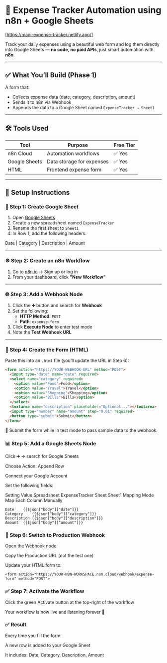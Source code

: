 # 📘 Expense Tracker Automation using n8n + Google Sheets
[https://mani-expense-tracker.netlify.app/]

Track your daily expenses using a beautiful web form and log them directly into Google Sheets — **no code**, **no paid APIs**, just smart automation with **n8n**.

---

## ✅ What You’ll Build (Phase 1)

A form that:

- Collects expense data (date, category, description, amount)  
- Sends it to n8n via Webhook  
- Appends the data to a Google Sheet named `ExpenseTracker → Sheet1`

---

## 🛠 Tools Used

| Tool           | Purpose                         | Free Tier |
|----------------|----------------------------------|-----------|
| n8n Cloud      | Automation workflows             | ✅ Yes     |
| Google Sheets  | Data storage for expenses        | ✅ Yes     |
| HTML           | Frontend expense form            | ✅ Yes     |

---

## 🔧 Setup Instructions

### 📄 Step 1: Create Google Sheet

1. Open [Google Sheets](https://sheets.google.com)
2. Create a new spreadsheet named `ExpenseTracker`
3. Rename the first sheet to `Sheet1`
4. In Row 1, add the following headers:

Date | Category | Description | Amount



---

### ⚙️ Step 2: Create an n8n Workflow

1. Go to [n8n.io](https://n8n.io) → Sign up or log in
2. From your dashboard, click **"New Workflow"**

---

### 🌐 Step 3: Add a Webhook Node

1. Click the ➕ button and search for **Webhook**
2. Set the following:
   - **HTTP Method**: `POST`
   - **Path**: `expense-form`
3. Click **Execute Node** to enter test mode
4. Note the **Test Webhook URL**

---

### 📝 Step 4: Create the Form (HTML)

Paste this into an `.html` file (you’ll update the URL in Step 6):

```html
<form action="https://YOUR-WEBHOOK-URL" method="POST">
  <input type="date" name="date" required>
  <select name="category" required>
    <option value="Food">Food</option>
    <option value="Travel">Travel</option>
    <option value="Shopping">Shopping</option>
    <option value="Bills">Bills</option>
  </select>
  <textarea name="description" placeholder="Optional..."></textarea>
  <input type="number" name="amount" step="0.01" required>
  <button type="submit">Submit</button>
</form>

```

🔄 Submit the form while in test mode to pass sample data to the webhook.

### 📊 Step 5: Add a Google Sheets Node
Click ➕ → search for Google Sheets

Choose Action: Append Row

Connect your Google Account

Set the following fields:

Setting	Value
Spreadsheet	ExpenseTracker
Sheet	Sheet1
Mapping Mode	Map Each Column Manually
```
Date	{{$json["body"]["date"]}}
Category	{{$json["body"]["category"]}}
Description	{{$json["body"]["description"]}}
Amount	{{$json["body"]["amount"]}}
```
### 🚀 Step 6: Switch to Production Webhook
Open the Webhook node

Copy the Production URL (not the test one)

Update your HTML form to:
```
<form action="https://YOUR-N8N-WORKSPACE.n8n.cloud/webhook/expense-form" method="POST">
```
  
### ✅ Step 7: Activate the Workflow
Click the green Activate button at the top-right of the workflow

Your workflow is now live and listening forever 🎉

### ✅ Result
Every time you fill the form:

A new row is added to your Google Sheet

It includes: Date, Category, Description, Amount
